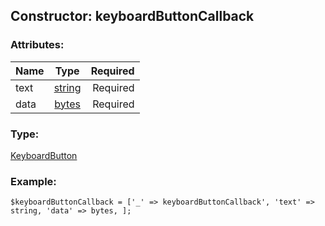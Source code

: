 ## Constructor: keyboardButtonCallback  

### Attributes:

| Name     |    Type       | Required |
|----------|:-------------:|---------:|
|text|[string](../types/string.md) | Required|
|data|[bytes](../types/bytes.md) | Required|
### Type: 

[KeyboardButton](../types/KeyboardButton.md)
### Example:

```
$keyboardButtonCallback = ['_' => keyboardButtonCallback', 'text' => string, 'data' => bytes, ];
```